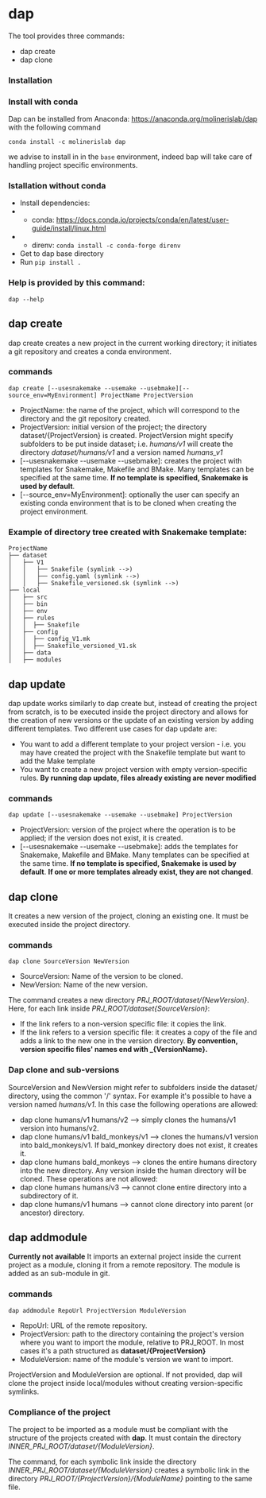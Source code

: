 # dap
The tool provides three commands:
* dap create
* dap clone

### Installation


### Install with conda

Dap can be installed from Anaconda: https://anaconda.org/molinerislab/dap with the following command

```
conda install -c molinerislab dap
```

we advise to install in in the `base` environment, indeed bap will take care of handling project specific environments.

### Istallation without conda
* Install dependencies:
* * conda: https://docs.conda.io/projects/conda/en/latest/user-guide/install/linux.html
* * direnv: `conda install -c conda-forge direnv`
* Get to dap base directory
* Run `pip install .`

### Help is provided by this command:
`dap --help`

## dap create
dap create creates a new project in the current working directory; it initiates a git repository and creates a conda environment.
### commands
`dap create [--usesnakemake --usemake --usebmake][--source_env=MyEnvironment] ProjectName ProjectVersion`
* ProjectName: the name of the project, which will correspond to the directory and the git repository created.
* ProjectVersion: initial version of the project; the directory dataset/{ProjectVersion} is created. ProjectVersion might specify subfolders to be put inside dataset; i.e. *humans/v1* will create the directory *dataset/humans/v1* and a version named *humans_v1*
* [--usesnakemake --usemake --usebmake]: creates the project with templates for Snakemake, Makefile and BMake. Many templates can be specified at the same time. **If no template is specified, Snakemake is used by default**.
* [--source_env=MyEnvironment]: optionally the user can specify an existing conda environment that is to be cloned when creating the project environment.
 
### Example of directory tree created with Snakemake template:
```
ProjectName
├── dataset
│   ├── V1
│   │   ├── Snakefile (symlink -->)
│   │   ├── config.yaml (symlink -->)
│   │   ├── Snakefile_versioned.sk (symlink -->)
├── local
│   ├── src
│   ├── bin
│   ├── env
│   ├── rules
│   │  ├── Snakefile
│   ├── config
│   │  ├── config_V1.mk
│   │  ├── Snakefile_versioned_V1.sk
│   ├── data
│   ├── modules
```

## dap update
dap update works similarly to dap create but, instead of creating the project from scratch, is to be executed inside the project directory and allows for the creation of new versions or the update of an existing version by adding different templates.
Two different use cases for dap update are:
* You want to add a different template to your project version - i.e. you may have created the project with the Snakefile template but want to add the Make template
* You want to create a new project version with empty version-specific rules.
**By running dap update, files already existing are never modified**

### commands
`dap update [--usesnakemake --usemake --usebmake] ProjectVersion`
* ProjectVersion: version of the project where the operation is to be applied; if the version does not exist, it is created.
* [--usesnakemake --usemake --usebmake]: adds the templates for Snakemake, Makefile and BMake. Many templates can be specified at the same time. **If no template is specified, Snakemake is used by default**.  **If one or more templates already exist, they are not changed**.


## dap clone
It creates a new version of the project, cloning an existing one.
It must be executed inside the project directory.
### commands
`dap clone SourceVersion NewVersion`
* SourceVersion: Name of the version to be cloned.
* NewVersion: Name of the new version.

The command creates a new directory  *PRJ_ROOT/dataset/{NewVersion}*. Here, for each link inside *PRJ_ROOT/dataset{SourceVersion}*:
* If the link refers to a non-version specific file: it copies the link.
* If the link refers to a version specific file: it creates a copy of the file and adds a link to the new one in the version directory.
**By convention, version specific files' names end with _{VersionName}.**

### Dap clone and sub-versions
SourceVersion and NewVersion might refer to subfolders inside the dataset/ directory, using the common '/' syntax. For example it's possible to have a version named *humans/v1*. In this case the following operations are allowed:
* dap clone humans/v1 humans/v2 --> simply clones the humans/v1 version into humans/v2.
* dap clone humans/v1 bald_monkeys/v1 --> clones the humans/v1 version into bald_monkeys/v1. If bald_monkey directory does not exist, it creates it.
* dap clone humans bald_monkeys --> clones the entire humans directory into the new directory. Any version inside the human directory will be cloned.
These operations are not allowed:
* dap clone humans humans/v3 --> cannot clone entire directory into a subdirectory of it.
* dap clone humans/v1 humans --> cannot clone directory into parent (or ancestor) directory.

## dap addmodule
**Currently not available**
It imports an external project inside the current project as a module, cloning it from a remote repository. 
The module is added as an sub-module in git.
### commands
`dap addmodule RepoUrl ProjectVersion ModuleVersion`
* RepoUrl: URL of the remote repository.
* ProjectVersion: path to the directory containing the project's version where you want to import the module, relative to PRJ_ROOT. In most cases it's a path structured as **dataset/{ProjectVersion}**
* ModuleVersion: name of the module's version we want to import.

ProjectVersion and ModuleVersion are optional. If not provided, dap will clone the project inside local/modules without creating version-specific symlinks.

### Compliance of the project
The project to be imported as a module must be compliant with the structure of the projects created with **dap**. It must contain the directory *INNER_PRJ_ROOT/dataset/{ModuleVersion}*.

The command, for each symbolic link inside the directory *INNER_PRJ_ROOT/dataset/{ModuleVersion}* creates a symbolic link in the directory *PRJ_ROOT/{ProjectVersion}/{ModuleName}* pointing to the same file.
